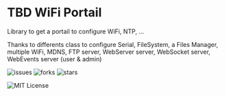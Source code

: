 # TBD WiFi Portail

Library to get a portail to configure WiFi, NTP, ...

Thanks to differents class to configure Serial, FileSystem, a Files Manager, multiple WiFi, MDNS, FTP server, WebServer server, WebSocket server, WebEvents server (user & admin)

[comment]: <> (<div align="center">)

[comment]: <> (    <div style="width: 100px;">)

[comment]: <> (![Logo]&#40;images/logo.svg&#41;)

[comment]: <> (    </div>)

[comment]: <> (</div>)

![issues](https://img.shields.io/github/issues/AntTBD/WiFi_Portail)
![forks](https://img.shields.io/github/forks/AntTBD/WiFi_Portail)
![stars](https://img.shields.io/github/stars/AntTBD/WiFi_Portail)

![MIT License](https://img.shields.io/github/license/AntTBD/WiFi_Portail)

[comment]: <> (![travis build]&#40;https://img.shields.io/travis/AntTBD/WiFi_Portail.svg?style=flat-square&#41;)

[comment]: <> (![codecov coverage]&#40;https://img.shields.io/codecov/c/github/AntTBD/WiFi_Portail.svg?style=flat-square&#41;)

[comment]: <> (![version]&#40;https://img.shields.io/npm/v/WiFi_Portail.svg?style=flat-square&#41;)

[comment]: <> (![downloads]&#40;https://img.shields.io/npm/dm/WiFi_Portail.svg?style=flat-square&#41;)

[comment]: <> (![GitHub release &#40;latest by date&#41;]&#40;https://img.shields.io/github/v/release/AntTBD/WiFi_Portail&#41;)

[comment]: <> (![GitHub package.json version]&#40;https://img.shields.io/github/package-json/v/AntTBD/WiFi_Portail&#41;)


[comment]: <> ([![Backers on Open Collective]&#40;https://opencollective.com/WiFI_Portail/backers/badge.svg&#41;]&#40;#backers&#41; )

[comment]: <> ([![Sponsors on Open Collective]&#40;https://opencollective.com/WiFI_Portail/sponsors/badge.svg&#41;]&#40;#sponsors&#41; )

[comment]: <> ([![Chat at https://gitter.im/esp-rfid/Lobby]&#40;https://badges.gitter.im/WiFI_Portail.svg&#41;]&#40;https://gitter.im/WiFI_Portail/Lobby&#41; )

[comment]: <> ([![Build Status]&#40;https://travis-ci.org/anttbd/WiFI_Portail.svg?branch=stable&#41;]&#40;https://travis-ci.org/anttbd/WiFI_Portail&#41; )

[comment]: <> ([![Codacy Badge]&#40;https://api.codacy.com/project/badge/Grade/d475052a09bd4865bc2654f524614cba&#41;]&#40;https://www.codacy.com/app/omersiar/WiFi_Portail?utm_source=github.com&amp;utm_medium=referral&amp;utm_content=AntTBD/WiFi_Portail&amp;utm_campaign=Badge_Grade&#41; )

[comment]: <> ([![BCH compliance]&#40;https://bettercodehub.com/edge/badge/anttbd/WiFI_Portail?branch=stable&#41;]&#40;https://bettercodehub.com/&#41; )

[comment]: <> ([![Bountysource]&#40;https://api.bountysource.com/badge/team?team_id=242217&#41;]&#40;https://salt.bountysource.com/checkout/amount?team=WiFI_Portail&#41;)


[comment]: <> (## Version)

[comment]: <> ([![Version]&#40;https://badge.fury.io/gh/tterb%2FHyde.svg&#41;]&#40;https://badge.fury.io/gh/tterb%2FHyde&#41;)

[comment]: <> ([![GitHub Release]&#40;https://img.shields.io/github/release/tterb/PlayMusic.svg?style=flat&#41;]&#40;&#41;  )


[comment]: <> (## Contributors)

[comment]: <> (This project exists thanks to all the people who contribute.)

[comment]: <> (<a href="https://github.com/AntTBD/WiFi_Portail/graphs/contributors"><img src="https://opencollective.com/WiFi_Portail/contributors.svg?width=890&button=false" /></a>)

